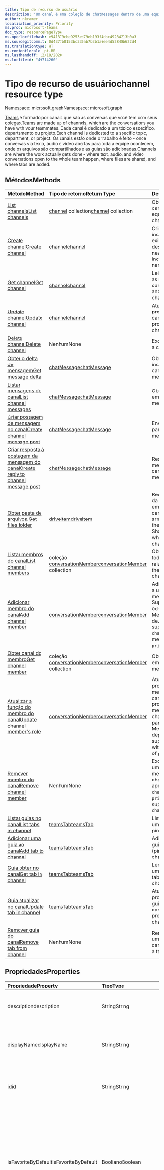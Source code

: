 ```yaml
---
title: Tipo de recurso de usuário
description: 'Um canal é uma coleção de chatMessages dentro de uma equipe. '
author: nkramer
localization_priority: Priority
ms.prod: microsoft-teams
doc_type: resourcePageType
ms.openlocfilehash: e941379cbe9253ed79eb193f4cbc49284213b0a3
ms.sourcegitcommit: 0d4377b0153bc339ab7b3b1a6ee4d52848b622d4
ms.translationtype: HT
ms.contentlocale: pt-BR
ms.lasthandoff: 12/18/2020
ms.locfileid: "49714260"
---
```

# <a name="channel-resource-type"></a><span data-ttu-id="0065c-103">Tipo de recurso de usuário</span><span class="sxs-lookup"><span data-stu-id="0065c-103">channel resource type</span></span>

<span data-ttu-id="0065c-104">Namespace: microsoft.graph</span><span class="sxs-lookup"><span data-stu-id="0065c-104">Namespace: microsoft.graph</span></span>

<span data-ttu-id="0065c-105">[Teams](../resources/team.md) é formado por canais que são as conversas que você tem com seus colegas.</span><span class="sxs-lookup"><span data-stu-id="0065c-105">[Teams](../resources/team.md) are made up of channels, which are the conversations you have with your teammates.</span></span> <span data-ttu-id="0065c-106">Cada canal é dedicado a um tópico específico, departamento ou projeto.</span><span class="sxs-lookup"><span data-stu-id="0065c-106">Each channel is dedicated to a specific topic, department, or project.</span></span> <span data-ttu-id="0065c-107">Os canais estão onde o trabalho é feito - onde conversas via texto, áudio e vídeo abertas para toda a equipe ocontecem, onde os arquivos são compartilhados e as guias são adicionadas.</span><span class="sxs-lookup"><span data-stu-id="0065c-107">Channels are where the work actually gets done - where text, audio, and video conversations open to the whole team happen, where files are shared, and where tabs are added.</span></span>

## <a name="methods"></a><span data-ttu-id="0065c-108">Métodos</span><span class="sxs-lookup"><span data-stu-id="0065c-108">Methods</span></span>

| <span data-ttu-id="0065c-109">Método</span><span class="sxs-lookup"><span data-stu-id="0065c-109">Method</span></span>       | <span data-ttu-id="0065c-110">Tipo de retorno</span><span class="sxs-lookup"><span data-stu-id="0065c-110">Return Type</span></span>  |<span data-ttu-id="0065c-111">Descrição</span><span class="sxs-lookup"><span data-stu-id="0065c-111">Description</span></span>|
|:---------------|:--------|:----------|
|[<span data-ttu-id="0065c-112">List channels</span><span class="sxs-lookup"><span data-stu-id="0065c-112">List channels</span></span>](../api/channel-list.md) | <span data-ttu-id="0065c-113">[channel](channel.md) collection</span><span class="sxs-lookup"><span data-stu-id="0065c-113">[channel](channel.md) collection</span></span> | <span data-ttu-id="0065c-114">Obtenha a lista de canais nessa equipe.</span><span class="sxs-lookup"><span data-stu-id="0065c-114">Get the list of channels in this team.</span></span>|
|[<span data-ttu-id="0065c-115">Create channel</span><span class="sxs-lookup"><span data-stu-id="0065c-115">Create channel</span></span>](../api/channel-post.md) | [<span data-ttu-id="0065c-116">channel</span><span class="sxs-lookup"><span data-stu-id="0065c-116">channel</span></span>](channel.md) | <span data-ttu-id="0065c-117">Crie um novo canal ao incluir o nome de exibição e a descrição.</span><span class="sxs-lookup"><span data-stu-id="0065c-117">Create a new channel by including the display name and description.</span></span>|
|[<span data-ttu-id="0065c-118">Get channel</span><span class="sxs-lookup"><span data-stu-id="0065c-118">Get channel</span></span>](../api/channel-get.md) | [<span data-ttu-id="0065c-119">channel</span><span class="sxs-lookup"><span data-stu-id="0065c-119">channel</span></span>](channel.md) | <span data-ttu-id="0065c-120">Leia as propriedades e as relações do canal.</span><span class="sxs-lookup"><span data-stu-id="0065c-120">Read properties and relationships of the channel.</span></span>|
|[<span data-ttu-id="0065c-121">Update channel</span><span class="sxs-lookup"><span data-stu-id="0065c-121">Update channel</span></span>](../api/channel-patch.md) | [<span data-ttu-id="0065c-122">channel</span><span class="sxs-lookup"><span data-stu-id="0065c-122">channel</span></span>](channel.md) | <span data-ttu-id="0065c-123">Atualize as propriedades do canal.</span><span class="sxs-lookup"><span data-stu-id="0065c-123">Update properties of the channel.</span></span>|
|[<span data-ttu-id="0065c-124">Delete channel</span><span class="sxs-lookup"><span data-stu-id="0065c-124">Delete channel</span></span>](../api/channel-delete.md) | <span data-ttu-id="0065c-125">Nenhum</span><span class="sxs-lookup"><span data-stu-id="0065c-125">None</span></span> | <span data-ttu-id="0065c-126">Exclua um canal.</span><span class="sxs-lookup"><span data-stu-id="0065c-126">Delete a channel.</span></span>|
|[<span data-ttu-id="0065c-127">Obter o delta de mensagem</span><span class="sxs-lookup"><span data-stu-id="0065c-127">Get message delta</span></span>](../api/chatmessage-delta.md)  | [<span data-ttu-id="0065c-128">chatMessage</span><span class="sxs-lookup"><span data-stu-id="0065c-128">chatMessage</span></span>](../resources/chatmessage.md) | <span data-ttu-id="0065c-129">Obtenha mensagens incrementais em um canal.</span><span class="sxs-lookup"><span data-stu-id="0065c-129">Get incremental messages in a channel.</span></span> |
|[<span data-ttu-id="0065c-130">Listar mensagens do canal</span><span class="sxs-lookup"><span data-stu-id="0065c-130">List channel messages</span></span>](../api/channel-list-messages.md)  | [<span data-ttu-id="0065c-131">chatMessage</span><span class="sxs-lookup"><span data-stu-id="0065c-131">chatMessage</span></span>](../resources/chatmessage.md) | <span data-ttu-id="0065c-132">Obtenha mensagens em um canal.</span><span class="sxs-lookup"><span data-stu-id="0065c-132">Get messages in a channel</span></span> |
|[<span data-ttu-id="0065c-133">Criar postagem de mensagem no canal</span><span class="sxs-lookup"><span data-stu-id="0065c-133">Create channel message post</span></span>](../api/channel-post-message.md) | [<span data-ttu-id="0065c-134">chatMessage</span><span class="sxs-lookup"><span data-stu-id="0065c-134">chatMessage</span></span>](../resources/chatmessage.md) | <span data-ttu-id="0065c-135">Envie uma mensagem para um canal.</span><span class="sxs-lookup"><span data-stu-id="0065c-135">Send a message to a channel.</span></span> |
|[<span data-ttu-id="0065c-136">Criar resposta à postagem da mensagem do canal</span><span class="sxs-lookup"><span data-stu-id="0065c-136">Create reply to channel message post</span></span>](../api/channel-post-messagereply.md) | [<span data-ttu-id="0065c-137">chatMessage</span><span class="sxs-lookup"><span data-stu-id="0065c-137">chatMessage</span></span>](../resources/chatmessage.md) | <span data-ttu-id="0065c-138">Responda a uma mensagem em um canal.</span><span class="sxs-lookup"><span data-stu-id="0065c-138">Reply to a message in a channel.</span></span>|
|<span data-ttu-id="0065c-139">[Obter pasta de arquivos](../api/channel-get-filesfolder.md).</span><span class="sxs-lookup"><span data-stu-id="0065c-139">[Get files folder](../api/channel-get-filesfolder.md)</span></span>| [<span data-ttu-id="0065c-140">driveItem</span><span class="sxs-lookup"><span data-stu-id="0065c-140">driveItem</span></span>](driveitem.md) | <span data-ttu-id="0065c-141">Recupera os detalhes da pasta do SharePoint em que os arquivos do canal estão armazenados.</span><span class="sxs-lookup"><span data-stu-id="0065c-141">Retrieves the details of the SharePoint folder where the files for the channel are stored.</span></span> |
|[<span data-ttu-id="0065c-142">Listar membros do canal</span><span class="sxs-lookup"><span data-stu-id="0065c-142">List channel members</span></span>](../api/channel-list-members.md) | <span data-ttu-id="0065c-143">coleção [conversationMember](conversationmember.md)</span><span class="sxs-lookup"><span data-stu-id="0065c-143">[conversationMember](conversationmember.md) collection</span></span> | <span data-ttu-id="0065c-144">Obtenha uma lista de todas as mensagens raiz em um canal.</span><span class="sxs-lookup"><span data-stu-id="0065c-144">Get the list of members in a channel.</span></span>|
|[<span data-ttu-id="0065c-145">Adicionar membro do canal</span><span class="sxs-lookup"><span data-stu-id="0065c-145">Add channel member</span></span>](../api/channel-post-members.md) | [<span data-ttu-id="0065c-146">conversationMember</span><span class="sxs-lookup"><span data-stu-id="0065c-146">conversationMember</span></span>](conversationmember.md) | <span data-ttu-id="0065c-147">Adicionar um membro a um canal.</span><span class="sxs-lookup"><span data-stu-id="0065c-147">Add a member to a channel.</span></span> <span data-ttu-id="0065c-148">Suportado só para o`channel`com MembershipType de.`private`</span><span class="sxs-lookup"><span data-stu-id="0065c-148">Only supported for `channel`with membershipType of `private`.</span></span>|
|[<span data-ttu-id="0065c-149">Obter canal do membro</span><span class="sxs-lookup"><span data-stu-id="0065c-149">Get channel member</span></span>](../api/channel-get-members.md) | <span data-ttu-id="0065c-150">coleção [conversationMember](conversationmember.md)</span><span class="sxs-lookup"><span data-stu-id="0065c-150">[conversationMember](conversationmember.md) collection</span></span> | <span data-ttu-id="0065c-151">Obtenha um membro em um canal.</span><span class="sxs-lookup"><span data-stu-id="0065c-151">Get a member in a channel.</span></span>|
|[<span data-ttu-id="0065c-152">Atualizar a função do membro do canal</span><span class="sxs-lookup"><span data-stu-id="0065c-152">Update channel member's role</span></span>](../api/channel-update-members.md) | [<span data-ttu-id="0065c-153">conversationMember</span><span class="sxs-lookup"><span data-stu-id="0065c-153">conversationMember</span></span>](conversationmember.md) | <span data-ttu-id="0065c-154">Atualize as propriedades de um membro do canal.</span><span class="sxs-lookup"><span data-stu-id="0065c-154">Update the properties of a member of the channel.</span></span> <span data-ttu-id="0065c-155">Suportado só para o canal com MembershipType de`private`.</span><span class="sxs-lookup"><span data-stu-id="0065c-155">Only supported for channel with membershipType of `private`.</span></span>|
|[<span data-ttu-id="0065c-156">Remover membro do canal</span><span class="sxs-lookup"><span data-stu-id="0065c-156">Remove channel member</span></span>](../api/channel-delete-members.md) | <span data-ttu-id="0065c-157">Nenhum</span><span class="sxs-lookup"><span data-stu-id="0065c-157">None</span></span> | <span data-ttu-id="0065c-158">Exclua um membro de um canal.</span><span class="sxs-lookup"><span data-stu-id="0065c-158">Delete a member from a channel.</span></span> <span data-ttu-id="0065c-159">Suportado apenas para `channelType` de `private`.</span><span class="sxs-lookup"><span data-stu-id="0065c-159">Only supported for `channelType` of `private`.</span></span>|
|[<span data-ttu-id="0065c-160">Listar guias no canal</span><span class="sxs-lookup"><span data-stu-id="0065c-160">List tabs in channel</span></span>](../api/channel-list-tabs.md) | [<span data-ttu-id="0065c-161">teamsTab</span><span class="sxs-lookup"><span data-stu-id="0065c-161">teamsTab</span></span>](teamstab.md) | <span data-ttu-id="0065c-162">Listar guias fixadas a um canal.</span><span class="sxs-lookup"><span data-stu-id="0065c-162">List tabs pinned to a channel.</span></span>|
|[<span data-ttu-id="0065c-163">Adicionar uma guia ao canal</span><span class="sxs-lookup"><span data-stu-id="0065c-163">Add tab to channel</span></span>](../api/channel-post-tabs.md) | [<span data-ttu-id="0065c-164">teamsTab</span><span class="sxs-lookup"><span data-stu-id="0065c-164">teamsTab</span></span>](teamstab.md) | <span data-ttu-id="0065c-165">Adicionar (fixar) uma guia a um canal.</span><span class="sxs-lookup"><span data-stu-id="0065c-165">Add (pin) a tab to a channel.</span></span>|
|[<span data-ttu-id="0065c-166">Guia obter no canal</span><span class="sxs-lookup"><span data-stu-id="0065c-166">Get tab in channel</span></span>](../api/channel-get-tabs.md) | [<span data-ttu-id="0065c-167">teamsTab</span><span class="sxs-lookup"><span data-stu-id="0065c-167">teamsTab</span></span>](teamstab.md) | <span data-ttu-id="0065c-168">Ler uma guia fixada a um canal.</span><span class="sxs-lookup"><span data-stu-id="0065c-168">Get a specific tab pinned to a channel.</span></span>|
|[<span data-ttu-id="0065c-169">Guia atualizar no canal</span><span class="sxs-lookup"><span data-stu-id="0065c-169">Update tab in channel</span></span>](../api/channel-patch-tabs.md) | [<span data-ttu-id="0065c-170">teamsTab</span><span class="sxs-lookup"><span data-stu-id="0065c-170">teamsTab</span></span>](teamstab.md) | <span data-ttu-id="0065c-171">Atualiza as propriedades de uma guia em um canal.</span><span class="sxs-lookup"><span data-stu-id="0065c-171">Updates the properties of a tab in a channel.</span></span>|
|[<span data-ttu-id="0065c-172">Remover guia do canal</span><span class="sxs-lookup"><span data-stu-id="0065c-172">Remove tab from channel</span></span>](../api/channel-delete-tabs.md) | <span data-ttu-id="0065c-173">Nenhum</span><span class="sxs-lookup"><span data-stu-id="0065c-173">None</span></span> | <span data-ttu-id="0065c-174">Remover (Desafixar) uma Tabulação de um canal.</span><span class="sxs-lookup"><span data-stu-id="0065c-174">Remove (unpin) a tab from a channel.</span></span>|

## <a name="properties"></a><span data-ttu-id="0065c-175">Propriedades</span><span class="sxs-lookup"><span data-stu-id="0065c-175">Properties</span></span>

| <span data-ttu-id="0065c-176">Propriedade</span><span class="sxs-lookup"><span data-stu-id="0065c-176">Property</span></span>   | <span data-ttu-id="0065c-177">Tipo</span><span class="sxs-lookup"><span data-stu-id="0065c-177">Type</span></span> |<span data-ttu-id="0065c-178">Descrição</span><span class="sxs-lookup"><span data-stu-id="0065c-178">Description</span></span>|
|:---------------|:--------|:----------|
|<span data-ttu-id="0065c-179">description</span><span class="sxs-lookup"><span data-stu-id="0065c-179">description</span></span>|<span data-ttu-id="0065c-180">String</span><span class="sxs-lookup"><span data-stu-id="0065c-180">String</span></span>|<span data-ttu-id="0065c-181">Descrição textual opcional do canal.</span><span class="sxs-lookup"><span data-stu-id="0065c-181">Optional textual description for the channel.</span></span>|
|<span data-ttu-id="0065c-182">displayName</span><span class="sxs-lookup"><span data-stu-id="0065c-182">displayName</span></span>|<span data-ttu-id="0065c-183">String</span><span class="sxs-lookup"><span data-stu-id="0065c-183">String</span></span>|<span data-ttu-id="0065c-184">Nome do canal como ele aparecerá ao usuário no Microsoft Teams.</span><span class="sxs-lookup"><span data-stu-id="0065c-184">Channel name as it will appear to the user in Microsoft Teams.</span></span>|
|<span data-ttu-id="0065c-185">id</span><span class="sxs-lookup"><span data-stu-id="0065c-185">id</span></span>|<span data-ttu-id="0065c-186">String</span><span class="sxs-lookup"><span data-stu-id="0065c-186">String</span></span>|<span data-ttu-id="0065c-187">O identificador exclusivo do canal.</span><span class="sxs-lookup"><span data-stu-id="0065c-187">The channel's unique identifier.</span></span> <span data-ttu-id="0065c-188">Somente leitura.</span><span class="sxs-lookup"><span data-stu-id="0065c-188">Read-only.</span></span>|
|<span data-ttu-id="0065c-189">isFavoriteByDefault</span><span class="sxs-lookup"><span data-stu-id="0065c-189">isFavoriteByDefault</span></span>|<span data-ttu-id="0065c-190">Booliano</span><span class="sxs-lookup"><span data-stu-id="0065c-190">Boolean</span></span>|<span data-ttu-id="0065c-191">Indica se o canal deve automaticamente ser marcado como “favorito” para todos os membros da equipe.</span><span class="sxs-lookup"><span data-stu-id="0065c-191">Indicates whether the channel should automatically be marked 'favorite' for all members of the team.</span></span> <span data-ttu-id="0065c-192">Só pode ser definida por programação com [Criar equipe](../api/team-post.md).</span><span class="sxs-lookup"><span data-stu-id="0065c-192">Can only be set programmatically with [Create team](../api/team-post.md).</span></span> <span data-ttu-id="0065c-193">Padrão: `false`.</span><span class="sxs-lookup"><span data-stu-id="0065c-193">Default: `false`.</span></span>|
|<span data-ttu-id="0065c-194">email</span><span class="sxs-lookup"><span data-stu-id="0065c-194">email</span></span>|<span data-ttu-id="0065c-195">Cadeia de caracteres</span><span class="sxs-lookup"><span data-stu-id="0065c-195">String</span></span>| <span data-ttu-id="0065c-196">O endereço de email para enviar mensagens ao canal.</span><span class="sxs-lookup"><span data-stu-id="0065c-196">The email address for sending messages to the channel.</span></span> <span data-ttu-id="0065c-197">Somente leitura.</span><span class="sxs-lookup"><span data-stu-id="0065c-197">Read-only.</span></span>|
|<span data-ttu-id="0065c-198">webUrl</span><span class="sxs-lookup"><span data-stu-id="0065c-198">webUrl</span></span>|<span data-ttu-id="0065c-199">String</span><span class="sxs-lookup"><span data-stu-id="0065c-199">String</span></span>|<span data-ttu-id="0065c-200">Um hiperlink que navegará até o canal no Microsoft Teams.</span><span class="sxs-lookup"><span data-stu-id="0065c-200">A hyperlink that will go to the channel in Microsoft Teams.</span></span> <span data-ttu-id="0065c-201">Essa é a URL que você recebe ao clicar com o botão direito do mouse em um canal Microsoft Teams e selecionar Obter o link para o canal.</span><span class="sxs-lookup"><span data-stu-id="0065c-201">This is the URL that you get when you right-click a channel in Microsoft Teams and select Get link to channel.</span></span> <span data-ttu-id="0065c-202">Essa URL deve ser tratada como um blob opaco e não analisado.</span><span class="sxs-lookup"><span data-stu-id="0065c-202">This URL should be treated as an opaque blob, and not parsed.</span></span> <span data-ttu-id="0065c-203">Somente leitura.</span><span class="sxs-lookup"><span data-stu-id="0065c-203">Read-only.</span></span>|
|<span data-ttu-id="0065c-204">membershipType</span><span class="sxs-lookup"><span data-stu-id="0065c-204">membershipType</span></span>|<span data-ttu-id="0065c-205">channelMembershipType</span><span class="sxs-lookup"><span data-stu-id="0065c-205">channelMembershipType</span></span>|<span data-ttu-id="0065c-206">O tipo do canal.</span><span class="sxs-lookup"><span data-stu-id="0065c-206">The type of the channel.</span></span> <span data-ttu-id="0065c-207">Pode ser definido durante a criação e não pode ser alterado.</span><span class="sxs-lookup"><span data-stu-id="0065c-207">Can be set during creation and cannot be changed.</span></span> <span data-ttu-id="0065c-208">Valores possíveis são:`standard` - Canal herda a lista de membros da equipe principal;`private` - O canal pode ter membros que são um subconjunto de todos os membros da equipe principal.</span><span class="sxs-lookup"><span data-stu-id="0065c-208">Possible values are: `standard` - Channel inherits the list of members of the parent team; `private` - Channel can have members that are a subset of all the members on the parent team.</span></span>
|<span data-ttu-id="0065c-209">createdDateTime</span><span class="sxs-lookup"><span data-stu-id="0065c-209">createdDateTime</span></span>|<span data-ttu-id="0065c-210">dateTimeOffset</span><span class="sxs-lookup"><span data-stu-id="0065c-210">dateTimeOffset</span></span>|<span data-ttu-id="0065c-211">Somente leitura.</span><span class="sxs-lookup"><span data-stu-id="0065c-211">Read only.</span></span> <span data-ttu-id="0065c-212">Carimbo de data/hora de criação do canal.</span><span class="sxs-lookup"><span data-stu-id="0065c-212">Timestamp at which the channel was created.</span></span>|

## <a name="relationships"></a><span data-ttu-id="0065c-213">Relações</span><span class="sxs-lookup"><span data-stu-id="0065c-213">Relationships</span></span>

| <span data-ttu-id="0065c-214">Relação</span><span class="sxs-lookup"><span data-stu-id="0065c-214">Relationship</span></span> | <span data-ttu-id="0065c-215">Tipo</span><span class="sxs-lookup"><span data-stu-id="0065c-215">Type</span></span> |<span data-ttu-id="0065c-216">Descrição</span><span class="sxs-lookup"><span data-stu-id="0065c-216">Description</span></span>|
|:---------------|:--------|:----------|
|<span data-ttu-id="0065c-217">messages</span><span class="sxs-lookup"><span data-stu-id="0065c-217">messages</span></span>|<span data-ttu-id="0065c-218">[chatMessage](chatmessage.md) collection</span><span class="sxs-lookup"><span data-stu-id="0065c-218">[chatMessage](chatmessage.md) collection</span></span>|<span data-ttu-id="0065c-219">Uma coleção de todas as mensagens do canal.</span><span class="sxs-lookup"><span data-stu-id="0065c-219">A collection of all the messages in the channel.</span></span> <span data-ttu-id="0065c-220">Uma propriedade de navegação.</span><span class="sxs-lookup"><span data-stu-id="0065c-220">A navigation property.</span></span> <span data-ttu-id="0065c-221">Anulável.</span><span class="sxs-lookup"><span data-stu-id="0065c-221">Nullable.</span></span>|
|<span data-ttu-id="0065c-222">guias</span><span class="sxs-lookup"><span data-stu-id="0065c-222">tabs</span></span>|<span data-ttu-id="0065c-223">[teamsTab](../resources/teamstab.md) collection</span><span class="sxs-lookup"><span data-stu-id="0065c-223">[teamsTab](../resources/teamstab.md) collection</span></span>|<span data-ttu-id="0065c-224">Uma coleção de todas as guias do canal.</span><span class="sxs-lookup"><span data-stu-id="0065c-224">A collection of all the tabs in the channel.</span></span> <span data-ttu-id="0065c-225">Uma propriedade de navegação.</span><span class="sxs-lookup"><span data-stu-id="0065c-225">A navigation property.</span></span>|
|<span data-ttu-id="0065c-226">membros</span><span class="sxs-lookup"><span data-stu-id="0065c-226">members</span></span>|<span data-ttu-id="0065c-227">coleção [conversationMember](conversationmember.md)</span><span class="sxs-lookup"><span data-stu-id="0065c-227">[conversationMember](conversationmember.md) collection</span></span>|<span data-ttu-id="0065c-228">Uma coleção de registros de associação ligados ao canal.</span><span class="sxs-lookup"><span data-stu-id="0065c-228">A collection of membership records associated with the channel.</span></span>|
|[<span data-ttu-id="0065c-229">filesFolder</span><span class="sxs-lookup"><span data-stu-id="0065c-229">filesFolder</span></span>](../api/channel-get-filesfolder.md)|[<span data-ttu-id="0065c-230">driveItem</span><span class="sxs-lookup"><span data-stu-id="0065c-230">driveItem</span></span>](driveitem.md)|<span data-ttu-id="0065c-231">Metadados para o local em que os arquivos do canal estão armazenados.</span><span class="sxs-lookup"><span data-stu-id="0065c-231">Metadata for the location where the channel's files are stored.</span></span>|
|<span data-ttu-id="0065c-232">operations</span><span class="sxs-lookup"><span data-stu-id="0065c-232">operations</span></span>|<span data-ttu-id="0065c-233">Coleção [teamsAsyncOperation](teamsasyncoperation.md)</span><span class="sxs-lookup"><span data-stu-id="0065c-233">[teamsAsyncOperation](teamsasyncoperation.md) collection</span></span>| <span data-ttu-id="0065c-234">As operações assíncronas que foram executadas ou estão em execução nesta equipe.</span><span class="sxs-lookup"><span data-stu-id="0065c-234">The async operations that ran or are running on this team.</span></span> |

## <a name="json-representation"></a><span data-ttu-id="0065c-235">Representação JSON</span><span class="sxs-lookup"><span data-stu-id="0065c-235">JSON representation</span></span>

<span data-ttu-id="0065c-236">Veja a seguir uma representação JSON do recurso.</span><span class="sxs-lookup"><span data-stu-id="0065c-236">The following is a JSON representation of the resource.</span></span>

<!-- {
  "blockType": "resource",
  "optionalProperties": [
    "messages"
  ],
  "keyProperty": "id",
  "@odata.type": "microsoft.graph.channel"
}-->

```json
{
  "description": "string",
  "displayName": "string",
  "id": "string (identifier)",
  "isFavoriteByDefault": true,
  "email": "string",
  "webUrl": "string",
  "membershipType": "string",
  "createdDateTime": "string (timestamp)"
}
```

<!-- uuid: 8fcb5dbc-d5aa-4681-8e31-b001d5168d79
2015-10-25 14:57:30 UTC -->
<!--
{
  "type": "#page.annotation",
  "description": "channel resource",
  "keywords": "",
  "section": "documentation",
  "tocPath": "",
  "suppressions": []
}
-->
